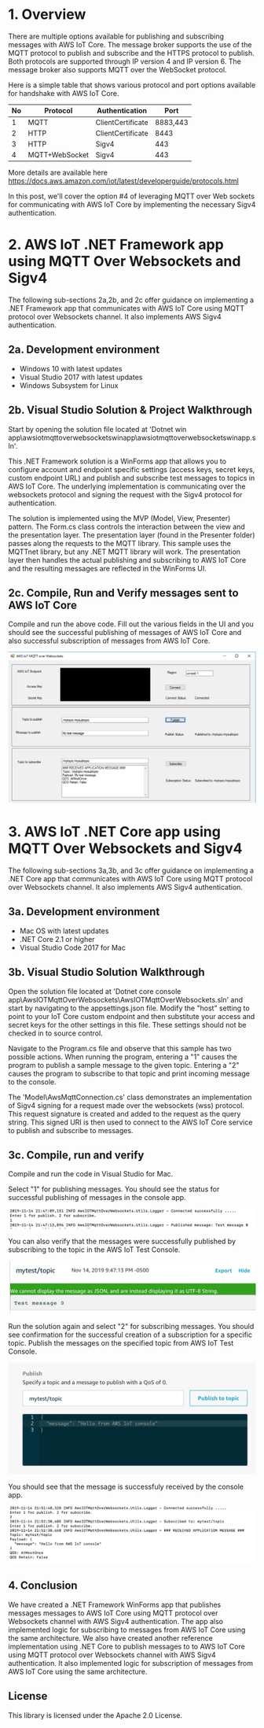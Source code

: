 
# 1. Overview

There are multiple options available for publishing and subscribing messages with AWS IoT Core. The message broker supports the use of the MQTT protocol to publish and subscribe and the HTTPS protocol to publish. Both protocols are supported through IP version 4 and IP version 6. The message broker also supports MQTT over the WebSocket protocol.

Here is a simple table that shows various protocol and port options available for handshake with AWS IoT Core.

|No |Protocol        |Authentication     |Port    |
|---|----------------|-------------------|------- |
| 1 |MQTT            |ClientCertificate  |8883,443|
| 2 |HTTP            |ClientCertificate  |8443    |
| 3 |HTTP            |Sigv4              |443     |
| 4 |MQTT+WebSocket  |Sigv4              |443     |

More details are available here https://docs.aws.amazon.com/iot/latest/developerguide/protocols.html

In this post, we'll cover the option #4 of leveraging MQTT over Web sockets for communicating with AWS IoT Core by implementing the necessary Sigv4 authentication. 

# 2. AWS IoT .NET Framework app using MQTT Over Websockets and Sigv4
The following sub-sections 2a,2b, and 2c offer guidance on implementing a .NET Framework app that communicates with AWS IoT Core using MQTT protocol over Websockets channel. It also implements AWS Sigv4 authentication.

## 2a. Development environment
- Windows 10 with latest updates
- Visual Studio 2017 with latest updates
- Windows Subsystem for Linux 

## 2b. Visual Studio Solution & Project Walkthrough

Start by opening the solution file located at 'Dotnet win app\awsiotmqttoverwebsocketswinapp\awsiotmqttoverwebsocketswinapp.sln'.

This .NET Framework solution is a WinForms app that allows you to configure account and endpoint specific settings (access keys, secret keys, custom endpoint URL) and publish and subscribe test messages to topics in AWS IoT Core.  The underlying implementation is communicating over the websockets protocol and signing the request with the Sigv4 protocol for authentication.

The solution is implemented using the MVP (Model, View, Presenter) pattern.  The Form.cs class controls the interaction between the view and the presentation layer.  The presentation layer (found in the Presenter folder) passes along the requests to the MQTT library.  This sample uses the MQTTnet library, but any .NET MQTT library will work.  The presentation layer then handles the actual publishing and subscribing to AWS IoT Core and the resulting messages are reflected in the WinForms UI.


## 2c. Compile, Run and Verify messages sent to AWS IoT Core
Compile and run the above code.  Fill out the various fields in the UI and you should see the successful publishing of messages of AWS IoT Core and also successful subscription of messages from AWS IoT Core. 

![](/images/appoutput.png)


# 3. AWS IoT .NET Core app using MQTT Over Websockets and Sigv4
The following sub-sections 3a,3b, and 3c offer guidance on implementing a .NET Core app that communicates with AWS IoT Core using MQTT protocol over Websockets channel. It also implements AWS Sigv4 authentication.

## 3a. Development environment
- Mac OS with latest updates 
- .NET Core 2.1 or higher
- Visual Studio Code 2017 for Mac

## 3b. Visual Studio Solution Walkthrough

Open the solution file located at 'Dotnet core console app\AwsIOTMqttOverWebsockets\AwsIOTMqttOverWebsockets.sln' and start by navigating to the appsettings.json file.  Modify the "host" setting to point to your IoT Core custom endpoint and then substitute your access and secret keys for the other settings in this file.  These settings should not be checked in to source control.

Navigate to the Program.cs file and observe that this sample has two possible actions.  When running the program, entering a "1" causes the program to publish a sample message to the given topic.  Entering a "2" causes the program to subscribe to that topic and print incoming message to the console.

The 'Model\AwsMqttConnection.cs' class demonstrates an implementation of Sigv4 signing for a request made over the websockets (wss) protocol.  This request signature is created and added to the request as the query string.  This signed URI is then used to connect to the AWS IoT Core service to publish and subscribe to messages.

## 3c. Compile, run and verify

Compile and run the code in Visual Studio for Mac.

Select "1" for publishing messages. You should see the status for successful publishing of messages in the console app.

![](/images/publish1.png)

You can also verify that the messages were successfully published by subscribing to the topic in the AWS IoT Test Console.

![](/images/publish2.png)

Run the solution again and select "2" for subscribing messages. You should see confirmation for the successful creation of a subscription for a specific topic.
Publish the messages on the specified topic from AWS IoT Test Console.

![](/images/subscribe1.png)

You should see that the message is successfuly received by the console app.

![](/images/subscribe2.png)

## 4. Conclusion
We have created a .NET Framework WinForms app that publishes messages messages to AWS IoT Core using MQTT protocol over Websockets channel with AWS Sigv4 authentication. The app also implemented logic for subscribing to messages from AWS IoT Core using the same architecture. We also have created another reference implementation using .NET Core to publish messages to to AWS IoT Core using MQTT protocol over Websockets channel with AWS Sigv4 authentication. It also implemented logic for subscription of messages from AWS IoT Core using the same architecture. 

## License

This library is licensed under the Apache 2.0 License. 
